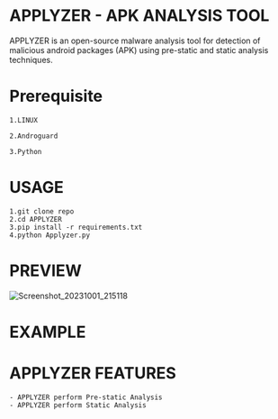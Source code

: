 # **APPLYZER** - **APK ANALYSIS TOOL**

APPLYZER is an open-source malware analysis tool for detection of malicious android packages (APK) using pre-static and static analysis techniques.

# **Prerequisite**

    1.LINUX 

    2.Androguard

    3.Python

# **USAGE**
    1.git clone repo
    2.cd APPLYZER
    3.pip install -r requirements.txt
    4.python Applyzer.py

# **PREVIEW**
![Screenshot_20231001_215118](https://github.com/ClaMor21/APPLYZER/assets/118982205/f92e3880-c461-434b-aef1-f817717f6ed3)


# **EXAMPLE**

# **APPLYZER FEATURES**
    
    - APPLYZER perform Pre-static Analysis
    - APPLYZER perform Static Analysis
